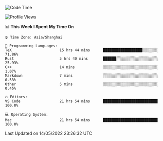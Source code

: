 <!--START_SECTION:waka-->
![Code Time](http://img.shields.io/badge/Code%20Time-1%2C309%20hrs%2045%20mins-blue)

![Profile Views](http://img.shields.io/badge/Profile%20Views-121-blue)

📊 **This Week I Spent My Time On** 

```text
⌚︎ Time Zone: Asia/Shanghai

💬 Programming Languages: 
TeX                      15 hrs 44 mins      ██████████████████░░░░░░░   71.86% 
Rust                     5 hrs 40 mins       ██████░░░░░░░░░░░░░░░░░░░   25.93% 
C++                      14 mins             ░░░░░░░░░░░░░░░░░░░░░░░░░   1.07% 
Markdown                 7 mins              ░░░░░░░░░░░░░░░░░░░░░░░░░   0.53% 
Other                    5 mins              ░░░░░░░░░░░░░░░░░░░░░░░░░   0.45%

🔥 Editors: 
VS Code                  21 hrs 54 mins      █████████████████████████   100.0%

💻 Operating System: 
Mac                      21 hrs 54 mins      █████████████████████████   100.0%

```


 Last Updated on 14/05/2022 23:26:32 UTC
<!--END_SECTION:waka-->
